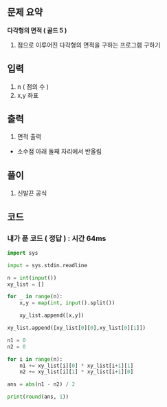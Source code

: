 ## 문제 요약

**다각형의 면적 ( 골드 5 )**

1. 점으로 이루어진 다각형의 면적을 구하는 프로그램 구하기

## 입력
1. n ( 점의 수 )
2. x,y 좌표

## 출력
1. 면적 출력
- 소수점 아래 둘째 자리에서 반올림

## 풀이
1. 신발끈 공식

## 코드

### 내가 푼 코드 ( 정답 ) : 시간 64ms

```python
import sys

input = sys.stdin.readline

n = int(input())
xy_list = []

for _ in range(n):
    x,y = map(int, input().split())

    xy_list.append([x,y])

xy_list.append([xy_list[0][0],xy_list[0][1]])

n1 = 0
n2 = 0

for i in range(n):
    n1 += xy_list[i][0] * xy_list[i+1][1]
    n2 += xy_list[i][1] * xy_list[i+1][0]

ans = abs(n1 - n2) / 2

print(round(ans, 1))

```


